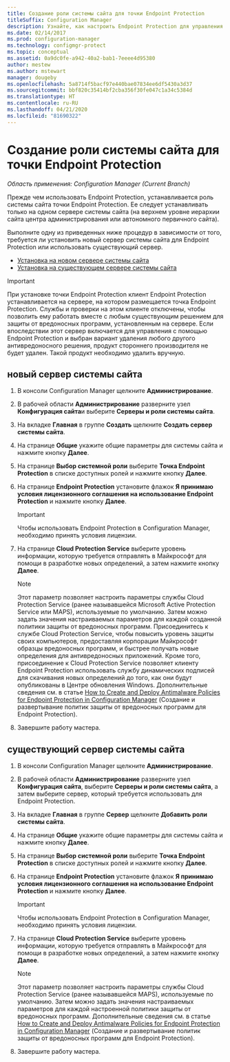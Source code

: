 ```yaml
---
title: Создание роли системы сайта для точки Endpoint Protection
titleSuffix: Configuration Manager
description: Узнайте, как настроить Endpoint Protection для управления системой безопасности и защиты от вредоносных программ на клиентских компьютерах Configuration Manager.
ms.date: 02/14/2017
ms.prod: configuration-manager
ms.technology: configmgr-protect
ms.topic: conceptual
ms.assetid: 0a9dc0fe-a942-40a2-bab1-7eeee4d95380
author: mestew
ms.author: mstewart
manager: dougeby
ms.openlocfilehash: 5a8714f5bacf97e440bae07834ee6df5430a3d37
ms.sourcegitcommit: bbf820c35414bf2cba356f30fe047c1a34c5384d
ms.translationtype: HT
ms.contentlocale: ru-RU
ms.lasthandoff: 04/21/2020
ms.locfileid: "81690322"
---
```

# <a name="create-an-endpoint-protection-point-site-system-role"></a>Создание роли системы сайта для точки Endpoint Protection

*Область применения: Configuration Manager (Current Branch)*

Прежде чем использовать Endpoint Protection, устанавливается роль системы сайта точки Endpoint Protection. Ее следует устанавливать только на одном сервере системы сайта (на верхнем уровне иерархии сайта центра администрирования или автономного первичного сайта).

Выполните одну из приведенных ниже процедур в зависимости от того, требуется ли установить новый сервер системы сайта для Endpoint Protection или использовать существующий сервер.
- [Установка на новом сервере системы сайта](#new-site-system-server)
- [Установка на существующем сервере системы сайта](#existing-site-system-server)

> [!IMPORTANT]
>  При установке точки Endpoint Protection клиент Endpoint Protection устанавливается на сервере, на котором размещается точка Endpoint Protection. Службы и проверки на этом клиенте отключены, чтобы позволить ему работать вместе с любым существующим решением для защиты от вредоносных программ, установленным на сервере. Если впоследствии этот сервер включается для управления с помощью Endpoint Protection и выбран вариант удаления любого другого антивредоносного решения, продукт стороннего производителя не будет удален. Такой продукт необходимо удалить вручную.

## <a name="new-site-system-server"></a>новый сервер системы сайта

1.  В консоли Configuration Manager щелкните **Администрирование**.

2.  В рабочей области **Администрирование** разверните узел **Конфигурация сайта**и выберите **Серверы и роли системы сайта**.

3.  На вкладке **Главная** в группе **Создать** щелкните **Создать сервер системы сайта**.

4.  На странице **Общие** укажите общие параметры для системы сайта и нажмите кнопку **Далее**.

5.  На странице **Выбор системной роли** выберите **Точка Endpoint Protection** в списке доступных ролей и нажмите кнопку **Далее**.

6.  На странице **Endpoint Protection** установите флажок **Я принимаю условия лицензионного соглашения на использование Endpoint Protection** и нажмите кнопку **Далее**.

    > [!IMPORTANT]
    >  Чтобы использовать Endpoint Protection в Configuration Manager, необходимо принять условия лицензии.

7.  На странице **Cloud Protection Service** выберите уровень информации, которую требуется отправлять в Майкрософт для помощи в разработке новых определений, а затем нажмите кнопку **Далее**.

    > [!NOTE]
    >  Этот параметр позволяет настроить параметры службы Cloud Protection Service (ранее называвшейся Microsoft Active Protection Service или MAPS), используемые по умолчанию. Затем можно задать значения настраиваемых параметров для каждой созданной политики защиты от вредоносных программ. Присоединитесь к службе Cloud Protection Service, чтобы повысить уровень защиты своих компьютеров, предоставляя корпорации Майкрософт образцы вредоносных программ, и быстрее получать новые определения для антивредоносных приложений. Кроме того, присоединение к Cloud Protection Service позволяет клиенту Endpoint Protection использовать службу динамических подписей для скачивания новых определений до того, как они будут опубликованы в Центре обновления Windows. Дополнительные сведения см. в статье [How to Create and Deploy Antimalware Policies for Endpoint Protection in Configuration Manager](endpoint-antimalware-policies.md) (Создание и развертывание политик защиты от вредоносных программ для Endpoint Protection).

8.  Завершите работу мастера.


## <a name="existing-site-system-server"></a>существующий сервер системы сайта

1.  В консоли Configuration Manager щелкните **Администрирование**.

2.  В рабочей области **Администрирование** разверните узел **Конфигурация сайта**, выберите **Серверы и роли системы сайта**, а затем выберите сервер, который требуется использовать для Endpoint Protection.

3.  На вкладке **Главная** в группе **Сервер** щелкните **Добавить роли системы сайта**.

4.  На странице **Общие** укажите общие параметры для системы сайта и нажмите кнопку **Далее**.

5.  На странице **Выбор системной роли** выберите **Точка Endpoint Protection** в списке доступных ролей и нажмите кнопку **Далее**.

6.  На странице **Endpoint Protection** установите флажок **Я принимаю условия лицензионного соглашения на использование Endpoint Protection** и нажмите кнопку **Далее**.

    > [!IMPORTANT]
    >  Чтобы использовать Endpoint Protection в Configuration Manager, необходимо принять условия лицензии.

7.  На странице **Cloud Protection Service** выберите уровень информации, которую требуется отправлять в Майкрософт для помощи в разработке новых определений, а затем нажмите кнопку **Далее**.

    > [!NOTE]
    >  Этот параметр позволяет настроить параметры службы Cloud Protection Service (ранее называвшейся MAPS), используемые по умолчанию. Затем можно задать значения настраиваемых параметров для каждой настроенной политики защиты от вредоносных программ. Дополнительные сведения см. в статье [How to Create and Deploy Antimalware Policies for Endpoint Protection in Configuration Manager](endpoint-antimalware-policies.md) (Создание и развертывание политик защиты от вредоносных программ для Endpoint Protection).

8.  Завершите работу мастера.
